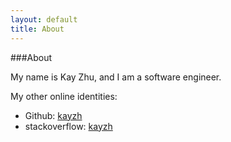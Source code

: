 ```yaml
---
layout: default
title: About
---
```


###About

My name is Kay Zhu, and I am a software engineer.

My other online identities:
* Github: [kayzh](https://github.com/kayzh)
* stackoverflow: [kayzh](http://stackoverflow.com/users/853611/kay-zhu)

